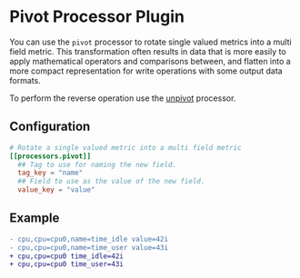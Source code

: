 # Pivot Processor Plugin

You can use the `pivot` processor to rotate single valued metrics into a multi
field metric.  This transformation often results in data that is more easily to
apply mathematical operators and comparisons between, and flatten into a more
compact representation for write operations with some output data formats.

To perform the reverse operation use the [unpivot][] processor.

## Configuration

```toml @sample.conf
# Rotate a single valued metric into a multi field metric
[[processors.pivot]]
  ## Tag to use for naming the new field.
  tag_key = "name"
  ## Field to use as the value of the new field.
  value_key = "value"
```

## Example

```diff
- cpu,cpu=cpu0,name=time_idle value=42i
- cpu,cpu=cpu0,name=time_user value=43i
+ cpu,cpu=cpu0 time_idle=42i
+ cpu,cpu=cpu0 time_user=43i
```

[unpivot]: ../unpivot/README.md
